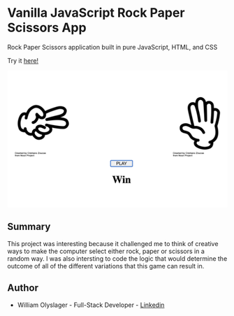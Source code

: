 # Vanilla JavaScript Rock Paper Scissors App

Rock Paper Scissors application built in pure JavaScript, HTML, and CSS 

Try it [here!](https://wolyslager.github.io/rock-paper-scissors/)

![alt text](https://github.com/wolyslager/rock-paper-scissors/blob/master/img/screenshot.png?raw=true)

## Summary
This project was interesting because it challenged me to think of creative ways to make the computer select either rock, paper or scissors in a random way. I was also intersting to code the logic that would determine the outcome of all of the different variations that this game can result in. 

## Author 
* William Olyslager - Full-Stack Developer - [Linkedin](https://www.linkedin.com/in/william-olyslager-082151138/)
